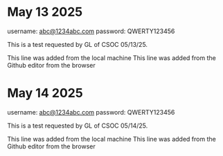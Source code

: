 # May 13 2025

username: abc@1234abc.com
password: QWERTY123456

This is a test requested by GL of CSOC 05/13/25.

This line was added from the local machine
This line was added from the Github editor from the browser

# May 14 2025

username: abc@1234abc.com
password: QWERTY123456

This is a test requested by GL of CSOC 05/14/25.

This line was added from the local machine
This line was added from the Github editor from the browser

